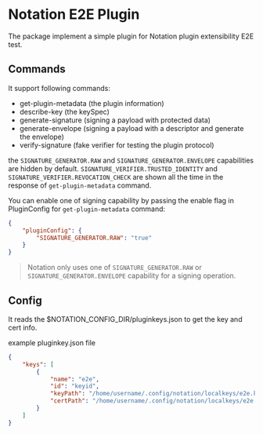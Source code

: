 # Notation E2E Plugin
The package implement a simple plugin for Notation plugin extensibility E2E test.

## Commands
It support following commands:
- get-plugin-metadata (the plugin information)
- describe-key (the keySpec)
- generate-signature (signing a payload with protected data)
- generate-envelope (signing a payload with a descriptor and generate the envelope)
- verify-signature (fake verifier for testing the plugin protocol)

the `SIGNATURE_GENERATOR.RAW` and `SIGNATURE_GENERATOR.ENVELOPE` capabilities are hidden by default. `SIGNATURE_VERIFIER.TRUSTED_IDENTITY` and `SIGNATURE_VERIFIER.REVOCATION_CHECK` are shown all the time in the response of `get-plugin-metadata` command.

You can enable one of signing capability by passing the enable flag in PluginConfig for `get-plugin-metadata` command:
```json
{
    "pluginConfig": {
        "SIGNATURE_GENERATOR.RAW": "true"
    }
}
```
> Notation only uses one of `SIGNATURE_GENERATOR.RAW` or `SIGNATURE_GENERATOR.ENVELOPE` capability for a signing operation.

## Config
It reads the $NOTATION_CONFIG_DIR/pluginkeys.json to get the key and cert info.

example pluginkey.json file
```json
{
    "keys": [
        {
            "name": "e2e",
            "id": "keyid",
            "keyPath": "/home/username/.config/notation/localkeys/e2e.key",
            "certPath": "/home/username/.config/notation/localkeys/e2e.crt"
        }
    ]
}
```
